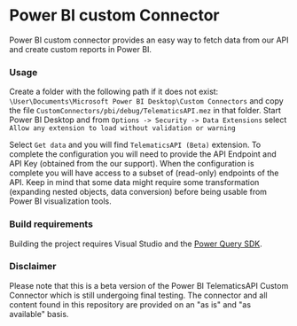 # Power BI custom Connector
Power BI custom connector provides an easy way to fetch data from our API and create custom reports in Power BI.

### Usage
Create a folder with the following path if it does not exist:
`\User\Documents\Microsoft Power BI Desktop\Custom Connectors` and copy the file `CustomConnectors/pbi/debug/TelematicsAPI.mez` in that folder.
Start Power BI Desktop and from `Options -> Security -> Data Extensions` 
select `Allow any extension to load without validation or warning`

Select `Get data` and you will find `TelematicsAPI (Beta)` extension. To complete the configuration you will need to provide 
the API Endpoint and API Key (obtained from the our support). When the configuration is complete you will have access
to a subset of (read-only) endpoints of the API. Keep in mind that some data might require some
transformation (expanding nested objects, data conversion) before being usable from Power BI visualization tools. 

### Build requirements
Building the project requires Visual Studio and the [Power Query SDK](https://marketplace.visualstudio.com/items?itemName=Dakahn.PowerQuerySDK).

### Disclaimer
Please note that this is a beta version of the Power BI TelematicsAPI Custom Connector which is
still undergoing final testing. The connector and all content found in this repository are provided on an
"as is" and "as available" basis.
